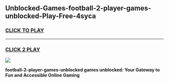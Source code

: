 
## Unblocked-Games-football-2-player-games-unblocked-Play-Free-4syca
<h3>
<a href="https://premium76.site?title=football-2-player-games-unblocked&ref=22A">CLICK TO PLAY</a></h3>
<hr>

<h3>
<a href="https://premium76.site?title=football-2-player-games-unblocked&ref=22A">CLICK 2 PLAY</a>
  
</h3>

<a href="https://premium76.site?title=football-2-player-games-unblocked&ref=22A"><img src="https://clearcache.store/games.png"></a>


**football-2-player-games-unblocked games unblocked: Your Gateway to Fun and Accessible Online Gaming**
